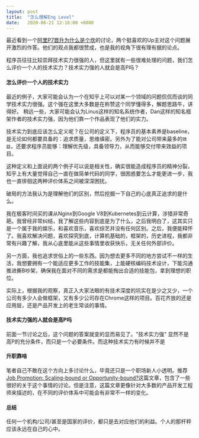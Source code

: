 ```yaml
---
layout: post
title:  "怎么理解Eng Level"
date:   2020-06-21 12:16:00 +0800
---
```

最近看到一个[阿里P7晋升为什么是个坎][ali-p7]的讨论，两个挺喜欢的Up主对这个问题展开激烈的作答。他们的观点我都很赞成，也是我的视角下很有理有据的论点。

程序员往往比较崇拜技术实力很强的人，但这里就有一些很难处理的问题，我们怎么评价一个人的技术实力？技术实力强的人就会是高P吗？

#### 怎么评价一个人的技术实力
最近的例子，大家可能会认为一个在知乎上可以对某一个领域的问题侃侃而谈的同学技术实力很强。这个强在这里大多数是在称赞这个同学懂得多，解题思路牛，讲得好。
稍远一些，大家可能会认为Linus这样的知名系统作者，Dan这样的知名框架作者的技术实力强，因为他们靠一个作品表现了他们的实力。

技术实力到底应该怎么定义呢？在公司的定义下，程序员的基本素养是baseline，是无论如何都要具备的：追求质量，思维缜密。另外为了能对公司带来最多的`效益`，还要求程序员能够：理解优先级，具备领导力，从而能够交付带来效益的项目。

这种定义和上面说的两个例子可以说是相关性，确实很能造成程序员的精神分裂，知乎上有大量觉得自己一直在做简单代码的同学，很困惑要怎么才能更进一步，我也一直徘徊这两种评价体系之间被深深困扰。

破局的方法我认为是理解他们的区别，然后挖掘一下自己的心底真正追求的是什么。

我在极客时间买的课从Nginx到Google V8到Kubernetes到云计算，涉猎非常奇葩。我曾经非常纠结，我了解这些内容到底是为了什么，之后我明白了，这其实只是一个属于我的娱乐，和喜欢音乐，喜欢综艺并没有任何区别。之后，我便能释怀了。我喜欢解决问题，喜欢探究到底，计算机基础的，框架的，历史进程，我都非常有兴趣了解，我从心底里能从这些事情里收获快乐，无关任何外部评价。

另一方面，我也追求世俗上的一些东西。因为想去更多不同的地方尝试不一样的生活，我想要拥有一个能适应更多工作的技能集，上能硬核编码技术设计，下能沟通推进撕B吵架，确保我在面对不同的需求是都能掏出合适的技能包，拿到理想的职位。

实际上，根据我的观察，真正入大家法眼的有技术深度的坑实在是少之又少，一个公司有多少人会做框架，又有多少公司存在Chrome这样的项目。百花齐放的还是应用层，还是产品开发上的老生常谈的事情。

#### 技术实力强的人就会是高P吗
前面一节讨论之后，这个问题的答案就变的显而易见了。"技术实力强"
显然不是高P的充分条件，而只是一个必要条件。而这种技术实力有时候并不是

#### 升职靠啥
笔者自己不敢在这个方向上多讨论什么，毕竟还只是一个职场新人小透明。推荐[Job Promotion: Scaling-bound or Opportunity-bound?][job-promo]这篇文章，包含了一些很好的关于这个事情的讨论。但是注意，这篇文章更像针对大多数的产品开发工程师来描述的，在不同的评价体系中可能会有非常不一样的变化。

#### 总结
任何一个机构/公司/甚至是国家的评价，都只是去对应他们的利益。个人的那杆秤应该永远在自己的心中。

[ali-p7]: https://www.zhihu.com/question/395102799
[job-promo]: https://zhuanlan.zhihu.com/p/149571522